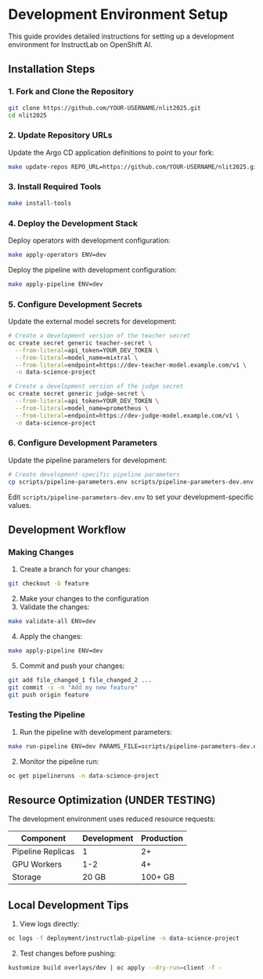 # Development Environment Setup

This guide provides detailed instructions for setting up a development environment for InstructLab on OpenShift AI.

## Installation Steps

### 1. Fork and Clone the Repository

```bash
git clone https://github.com/YOUR-USERNAME/nlit2025.git
cd nlit2025
```

### 2. Update Repository URLs

Update the Argo CD application definitions to point to your fork:

```bash
make update-repos REPO_URL=https://github.com/YOUR-USERNAME/nlit2025.git
```

### 3. Install Required Tools

```bash
make install-tools
```

### 4. Deploy the Development Stack

Deploy operators with development configuration:

```bash
make apply-operators ENV=dev
```

Deploy the pipeline with development configuration:

```bash
make apply-pipeline ENV=dev
```

### 5. Configure Development Secrets

Update the external model secrets for development:

```bash
# Create a development version of the teacher secret
oc create secret generic teacher-secret \
  --from-literal=api_token=YOUR_DEV_TOKEN \
  --from-literal=model_name=mixtral \
  --from-literal=endpoint=https://dev-teacher-model.example.com/v1 \
  -n data-science-project

# Create a development version of the judge secret
oc create secret generic judge-secret \
  --from-literal=api_token=YOUR_DEV_TOKEN \
  --from-literal=model_name=prometheus \
  --from-literal=endpoint=https://dev-judge-model.example.com/v1 \
  -n data-science-project
```

### 6. Configure Development Parameters

Update the pipeline parameters for development:

```bash
# Create development-specific pipeline parameters
cp scripts/pipeline-parameters.env scripts/pipeline-parameters-dev.env
```

Edit `scripts/pipeline-parameters-dev.env` to set your development-specific values.

## Development Workflow

### Making Changes

1. Create a branch for your changes:

```bash
git checkout -b feature
```

2. Make your changes to the configuration
3. Validate the changes:

```bash
make validate-all ENV=dev
```

4. Apply the changes:

```bash
make apply-pipeline ENV=dev
```

5. Commit and push your changes:

```bash
git add file_changed_1 file_changed_2 ...
git commit -s -m "Add my new feature"
git push origin feature
```

### Testing the Pipeline

1. Run the pipeline with development parameters:

```bash
make run-pipeline ENV=dev PARAMS_FILE=scripts/pipeline-parameters-dev.env
```

2. Monitor the pipeline run:

```bash
oc get pipelineruns -n data-science-project
```

## Resource Optimization (UNDER TESTING)

The development environment uses reduced resource requests:

| Component | Development | Production |
|-----------|-------------|------------|
| Pipeline Replicas | 1 | 2+ |
| GPU Workers | 1-2 | 4+ |
| Storage | 20 GB | 100+ GB |

## Local Development Tips

1. View logs directly:

```bash
oc logs -f deployment/instructlab-pipeline -n data-science-project
```

2. Test changes before pushing:

```bash
kustomize build overlays/dev | oc apply --dry-run=client -f -
```